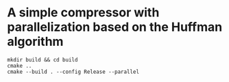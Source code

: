 # A simple compressor with parallelization based on the Huffman algorithm

```shell
mkdir build && cd build
cmake ..
cmake --build . --config Release --parallel
```
